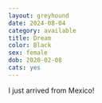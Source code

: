 ```yaml
---
layout: greyhound
date: 2024-08-04
category: available
title: Dream
color: Black
sex: female
dob: 2020-02-08
cats: yes
---
```

I just arrived from Mexico!
